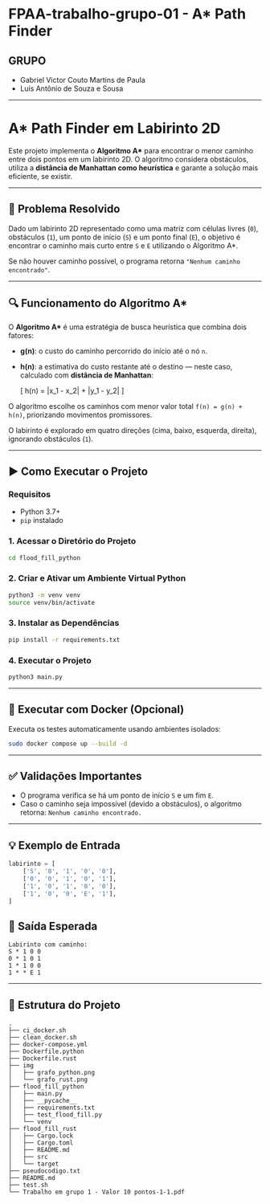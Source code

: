 
# FPAA-trabalho-grupo-01 - A* Path Finder

## GRUPO
- Gabriel Victor Couto Martins de Paula
- Luís Antônio de Souza e Sousa

--- 

# A* Path Finder em Labirinto 2D

Este projeto implementa o **Algoritmo A\*** para encontrar o menor caminho entre dois pontos em um labirinto 2D. O algoritmo considera obstáculos, utiliza a **distância de Manhattan como heurística** e garante a solução mais eficiente, se existir.

---

## 🧩 Problema Resolvido

Dado um labirinto 2D representado como uma matriz com células livres (`0`), obstáculos (`1`), um ponto de início (`S`) e um ponto final (`E`), o objetivo é encontrar o caminho mais curto entre `S` e `E` utilizando o Algoritmo A\*.

Se não houver caminho possível, o programa retorna `"Nenhum caminho encontrado"`.

---

## 🔍 Funcionamento do Algoritmo A\*

O **Algoritmo A\*** é uma estratégia de busca heurística que combina dois fatores:

- **g(n)**: o custo do caminho percorrido do início até o nó `n`.
- **h(n)**: a estimativa do custo restante até o destino — neste caso, calculado com **distância de Manhattan**:

  \[
  h(n) = |x_1 - x_2| + |y_1 - y_2|
  \]

O algoritmo escolhe os caminhos com menor valor total `f(n) = g(n) + h(n)`, priorizando movimentos promissores.

O labirinto é explorado em quatro direções (cima, baixo, esquerda, direita), ignorando obstáculos (`1`).

---

## ▶️ Como Executar o Projeto

### Requisitos

- Python 3.7+
- `pip` instalado

### 1. Acessar o Diretório do Projeto  
```bash
cd flood_fill_python
````

### 2. Criar e Ativar um Ambiente Virtual Python

```bash
python3 -m venv venv
source venv/bin/activate
```

### 3. Instalar as Dependências

```bash
pip install -r requirements.txt
```

### 4. Executar o Projeto

```bash
python3 main.py
```

---

## 🐳 Executar com Docker (Opcional)

Executa os testes automaticamente usando ambientes isolados:

```bash
sudo docker compose up --build -d
```

---

## ✅ Validações Importantes

* O programa verifica se há um ponto de início `S` e um fim `E`.
* Caso o caminho seja impossível (devido a obstáculos), o algoritmo retorna: `Nenhum caminho encontrado.`

---

## 💡 Exemplo de Entrada

```python
labirinto = [
    ['S', '0', '1', '0', '0'],
    ['0', '0', '1', '0', '1'],
    ['1', '0', '1', '0', '0'],
    ['1', '0', '0', 'E', '1'],
]
```

## 🔎 Saída Esperada

```
Labirinto com caminho:
S * 1 0 0
0 * 1 0 1
1 * 1 0 0
1 * * E 1
```

---

## 📁 Estrutura do Projeto

```
.
├── ci_docker.sh
├── clean_docker.sh
├── docker-compose.yml
├── Dockerfile.python
├── Dockerfile.rust
├── img
│   ├── grafo_python.png
│   └── grafo_rust.png
├── flood_fill_python
│   ├── main.py
│   ├── __pycache__
│   ├── requirements.txt
│   ├── test_flood_fill.py
│   └── venv
├── flood_fill_rust
│   ├── Cargo.lock
│   ├── Cargo.toml
│   ├── README.md
│   ├── src
│   └── target
├── pseudocodigo.txt
├── README.md
├── test.sh
└── Trabalho em grupo 1 - Valor 10 pontos-1-1.pdf

```
